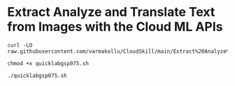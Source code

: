 # Extract Analyze and Translate Text from Images with the Cloud ML APIs

```
curl -LO raw.githubusercontent.com/varmakollu/CloudSkill/main/Extract%20Analyze%20and%20Translate%20Text%20from%20Images%20with%20the%20Cloud%20ML%20APIs/quicklabgsp075.sh

chmod +x quicklabgsp075.sh

./quicklabgsp075.sh

```
